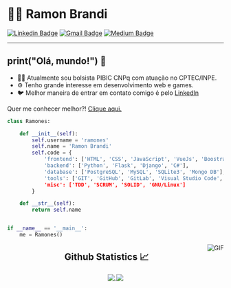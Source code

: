 
# :man_technologist: Ramon Brandi

[![Linkedin Badge](https://img.shields.io/badge/-LinkedIn-blue?style=flat-square&logo=Linkedin&logoColor=white&link=https://www.linkedin.com/in/ramonbrandi/)](https://www.linkedin.com/in/ramonbrandi/)
[![Gmail Badge](https://img.shields.io/badge/-Gmail-c14438?style=flat-square&logo=Gmail&logoColor=white&link=mailto:ramonbrand@gmail.com)](mailto:ramonbrand@gmail.com)
[![Medium Badge](https://img.shields.io/badge/-Medium-black?style=flat-square&logo=Medium&logoColor=white&link=https://medium.com/ramones-py)](https://medium.com/ramones-py)

---


## print("Olá, mundo!") 👋

- 👨‍💻 Atualmente sou bolsista PIBIC CNPq com atuação no CPTEC/INPE.
- ⚙️ Tenho grande interesse em desenvolvimento web e games.
- 🐦 Melhor maneira de entrar em contato comigo é pelo [LinkedIn](https://www.linkedin.com/in/ramonbrandi/)


Quer me conhecer melhor?! [Clique aqui.](https://medium.com/ramones-py/quem-sou-eu-20aced258459)


```python
class Ramones:

    def __init__(self):
        self.username = 'ramones'
        self.name = 'Ramon Brandi'
        self.code = {
            'frontend': ['HTML', 'CSS', 'JavaScript', 'VueJs', 'Boostrap'],
            'backend': ['Python', 'Flask', 'Django', 'C#'],
            'database': ['PostgreSQL', 'MySQL', 'SQLite3', 'Mongo DB'],
            'tools': ['GIT', 'GitHub', 'GitLab', 'Visual Studio Code', 'SQLAlchemy', 'Unity],
            'misc': ['TDD', 'SCRUM', 'SOLID', 'GNU/Linux']
        }

    def __str__(self):
        return self.name


if __name__ == '__main__':
    me = Ramones()


```

<img align="right" alt="GIF" src="giphy.gif" />


  <h2 align="center"> Github Statistics 📈 </h2>
  
  <div align="center"> 
     <a href="">
      <img align="center" src="https://github-readme-stats-sigma-five.vercel.app/api?username=RamonBrandi&show_icons=true&include_all_commits=true&count_private=true&theme=react&line_height=40" />
    </a>
    <a href="">
      <img align="center" src="https://github-readme-stats.vercel.app/api/top-langs/?username=RamonBrandi&theme=react&line_height=40&hide=css"/>
    </a>
</div


